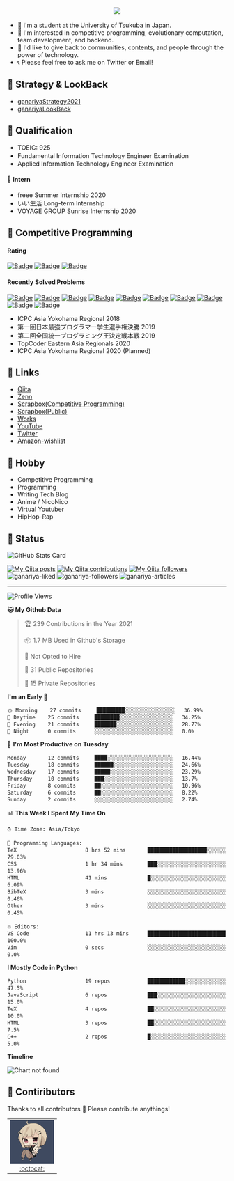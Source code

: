 <!-- 
```bash
$ docker run --rm ganariya/ganariya:ascii

  __ _  __ _ _ __   __ _ _ __(_)_   _  __ _
 / _` |/ _` | '_ \ / _` | '__| | | | |/ _` |
| (_| | (_| | | | | (_| | |  | | |_| | (_| |
 \__, |\__,_|_| |_|\__,_|_|  |_|\__, |\__,_|
 |___/                          |___/

``` -->

<div align="center">
  <img src="https://media1.tenor.com/images/231ed5e3ad49ebbfd3770031cc1b3f75/tenor.gif?itemid=7432079"/>
</div>

- 🏫 I'm a student at the University of Tsukuba in Japan.
- 🌱 I'm interested in competitive programming, evolutionary computation, team development, and backend.
- 💖 I'd like to give back to communities, contents, and people through the power of technology.
- 📞 Please feel free to ask me on Twitter or Email!

## 🐾 Strategy & LookBack

- [ganariyaStrategy2021](https://docs.google.com/presentation/d/1K4m_vTmV9x2ZvDPesYVIBST0K_h1jNjBMLhQwkdlSCQ)
- [ganariyaLookBack](https://drive.google.com/drive/folders/16P73HK-dLVChC2ivkYosRIY9bT6VXmaC?usp=sharing)

## 🐾 Qualification

- TOEIC: 925
- Fundamental Information Technology Engineer Examination　
- Applied Information Technology Engineer Examination

#### 🐾 Intern

- freee Summer Internship 2020
- いい生活 Long-term Internship
- VOYAGE GROUP Sunrise Internship 2020

## 🐾 Competitive Programming

#### Rating

[![Badge](https://cp-logo.vercel.app/atcoder/ganariya2525)](https://atcoder.jp/users/ganariya2525) [![Badge](https://cp-logo.vercel.app/codeforces/ganariya)](https://codeforces.com/profile/ganariya) [![Badge](https://cp-logo.vercel.app/yukicoder/ganariya)](https://yukicoder.me/users/3037)

<!--START_SECTION:custom_action-->
#### Recently Solved Problems
[![Badge](https://img.shields.io/static/v1?label=ABC191D%200&message=WA&color=yellow)](https://atcoder.jp/contests/abc191/submissions/20135536)
[![Badge](https://img.shields.io/static/v1?label=ABC191D%200&message=WA&color=yellow)](https://atcoder.jp/contests/abc191/submissions/20135517)
[![Badge](https://img.shields.io/static/v1?label=ABC191D%200&message=WA&color=yellow)](https://atcoder.jp/contests/abc191/submissions/20024290)
[![Badge](https://img.shields.io/static/v1?label=ABC191D%200&message=WA&color=yellow)](https://atcoder.jp/contests/abc191/submissions/20024277)
[![Badge](https://img.shields.io/static/v1?label=ABC191D%200&message=WA&color=yellow)](https://atcoder.jp/contests/abc191/submissions/20024233)
[![Badge](https://img.shields.io/static/v1?label=ABC191E%20500&message=AC&color=brightgreen)](https://atcoder.jp/contests/abc191/submissions/20023895)
[![Badge](https://img.shields.io/static/v1?label=ABC191B%20200&message=AC&color=brightgreen)](https://atcoder.jp/contests/abc191/submissions/20023536)
[![Badge](https://img.shields.io/static/v1?label=ABC191A%20100&message=AC&color=brightgreen)](https://atcoder.jp/contests/abc191/submissions/20023518)
[![Badge](https://img.shields.io/static/v1?label=ABC190E%20500&message=AC&color=brightgreen)](https://atcoder.jp/contests/abc190/submissions/19832603)
[![Badge](https://img.shields.io/static/v1?label=ABC190E%20500&message=AC&color=brightgreen)](https://atcoder.jp/contests/abc190/submissions/19832577)

<!--END_SECTION:custom_action-->

- ICPC Asia Yokohama Regional 2018
- 第一回日本最強プログラマー学生選手権決勝 2019
- 第二回全国統一プログラミング王決定戦本戦 2019
- TopCoder Eastern Asia Regionals 2020
- ICPC Asia Yokohama Regional 2020 (Planned)

## 🐾 Links

- [Qiita](https://qiita.com/ganariya)
- [Zenn](https://zenn.dev/ganariya)
- [Scrapbox(Competitive Programming)](https://scrapbox.io/ganariya-competitive/)
- [Scrapbox(Public)](https://scrapbox.io/ganariya-public/)
- [Works](https://ganariya.github.io/works/)
- [YouTube](https://www.youtube.com/channel/UCPTKMrRhOSf30v59Ktbpl1A)
- [Twitter](https://twitter.com/ganariya)
- [Amazon-wishlist](https://www.amazon.co.jp/hz/wishlist/ls/7297J1ZN3DSH)

## 🐾 Hobby

- Competitive Programming
- Programming
- Writing Tech Blog
- Anime / NicoNico
- Virtual Youtuber
- HipHop-Rap

## 🐾 Status

![GitHub Stats Card](https://github-readme-stats.vercel.app/api?username=Ganariya&count_private=true&show_icons=true&theme=dracula)


[![My Qiita posts](https://qiita-badge.apiapi.app/s/ganariya/posts.svg)](http://qiita.com/ganariya) 
[![My Qiita contributions](https://qiita-badge.apiapi.app/s/ganariya/contributions.svg)](http://qiita.com/ganariya) [![My Qiita followers](https://qiita-badge.apiapi.app/s/ganariya/followers.svg)](http://qiita.com/ganariya)  
![ganariya-liked](https://zenn-badge.ganariya.vercel.app/ganariya/liked)
![ganariya-followers](https://zenn-badge.ganariya.vercel.app/ganariya/followers)
![ganariya-articles](https://zenn-badge.ganariya.vercel.app/ganariya/articles)

---

<!--START_SECTION:waka-->
![Profile Views](http://img.shields.io/badge/Profile%20Views-135-blue)

**🐱 My Github Data** 

> 🏆 239 Contributions in the Year 2021
 > 
> 📦 1.7 MB Used in Github's Storage 
 > 
> 🚫 Not Opted to Hire
 > 
> 📜 31 Public Repositories 
 > 
> 🔑 15 Private Repositories  
 > 
**I'm an Early 🐤** 

```text
🌞 Morning    27 commits     █████████░░░░░░░░░░░░░░░░   36.99% 
🌆 Daytime    25 commits     ████████░░░░░░░░░░░░░░░░░   34.25% 
🌃 Evening    21 commits     ███████░░░░░░░░░░░░░░░░░░   28.77% 
🌙 Night      0 commits      ░░░░░░░░░░░░░░░░░░░░░░░░░   0.0%

```
📅 **I'm Most Productive on Tuesday** 

```text
Monday       12 commits     ████░░░░░░░░░░░░░░░░░░░░░   16.44% 
Tuesday      18 commits     ██████░░░░░░░░░░░░░░░░░░░   24.66% 
Wednesday    17 commits     █████░░░░░░░░░░░░░░░░░░░░   23.29% 
Thursday     10 commits     ███░░░░░░░░░░░░░░░░░░░░░░   13.7% 
Friday       8 commits      ██░░░░░░░░░░░░░░░░░░░░░░░   10.96% 
Saturday     6 commits      ██░░░░░░░░░░░░░░░░░░░░░░░   8.22% 
Sunday       2 commits      ░░░░░░░░░░░░░░░░░░░░░░░░░   2.74%

```


📊 **This Week I Spent My Time On** 

```text
⌚︎ Time Zone: Asia/Tokyo

💬 Programming Languages: 
TeX                      8 hrs 52 mins       ███████████████████░░░░░░   79.03% 
CSS                      1 hr 34 mins        ███░░░░░░░░░░░░░░░░░░░░░░   13.96% 
HTML                     41 mins             █░░░░░░░░░░░░░░░░░░░░░░░░   6.09% 
BibTeX                   3 mins              ░░░░░░░░░░░░░░░░░░░░░░░░░   0.46% 
Other                    3 mins              ░░░░░░░░░░░░░░░░░░░░░░░░░   0.45%

🔥 Editors: 
VS Code                  11 hrs 13 mins      █████████████████████████   100.0% 
Vim                      0 secs              ░░░░░░░░░░░░░░░░░░░░░░░░░   0.0%

```

**I Mostly Code in Python** 

```text
Python                   19 repos            ████████████░░░░░░░░░░░░░   47.5% 
JavaScript               6 repos             ███░░░░░░░░░░░░░░░░░░░░░░   15.0% 
TeX                      4 repos             ██░░░░░░░░░░░░░░░░░░░░░░░   10.0% 
HTML                     3 repos             ██░░░░░░░░░░░░░░░░░░░░░░░   7.5% 
C++                      2 repos             █░░░░░░░░░░░░░░░░░░░░░░░░   5.0%

```


**Timeline**

![Chart not found](https://raw.githubusercontent.com/Ganariya/Ganariya/master/charts/bar_graph.png) 


<!--END_SECTION:waka-->

## 🐾 Contiributors

Thanks to all contributors 🎉
Please contribute anythings!

<table>
  <tr>
    <td align="center"><a href="https://github.com/Ganariya"><img src="https://github.com/Ganariya/Ganariya/blob/master/ganariya.png?raw=true" width="100px;" alt="ganariya"/><br /><a href="https://github.com/Ganariya" title="Code">:octocat: </a></a></td>
  </tr>
</table>








